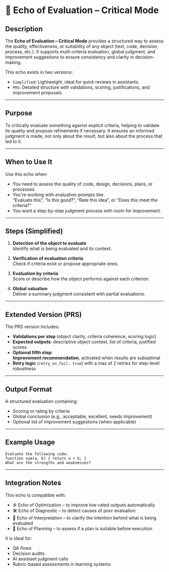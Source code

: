 # 🧪 Echo of Evaluation – Critical Mode

## Description

The **Echo of Evaluation – Critical Mode** provides a structured way to assess the quality, effectiveness, or suitability of any object (text, code, decision, process, etc.). It supports multi-criteria evaluation, global judgment, and improvement suggestions to ensure consistency and clarity in decision-making.

This echo exists in two versions:

- `Simplified`: Lightweight, ideal for quick reviews in assistants.
- `PRS`: Detailed structure with validations, scoring, justifications, and improvement proposals.

---

## Purpose

To critically evaluate something against explicit criteria, helping to validate its quality and propose refinements if necessary. It ensures an informed judgment is made, not only about the result, but also about the process that led to it.

---

## When to Use It

Use this echo when:

- You need to assess the quality of code, design, decisions, plans, or processes.
- You're working with evaluation prompts like:  
  “Evaluate this”, “Is this good?”, “Rate this idea”, or “Does this meet the criteria?”
- You want a step-by-step judgment process with room for improvement.

---

## Steps (Simplified)

1. **Detection of the object to evaluate**  
   Identify what is being evaluated and its context.

2. **Verification of evaluation criteria**  
   Check if criteria exist or propose appropriate ones.

3. **Evaluation by criteria**  
   Score or describe how the object performs against each criterion.

4. **Global valuation**  
   Deliver a summary judgment consistent with partial evaluations.

---

## Extended Version (PRS)

The PRS version includes:

- **Validations per step** (object clarity, criteria coherence, scoring logic)
- **Expected outputs**: descriptive object context, list of criteria, justified scores
- **Optional fifth step**:  
  **Improvement recommendation**, activated when results are suboptimal
- **Retry logic** (`retry_on_fail: true`) with a max of 2 retries for step-level robustness

---

## Output Format

A structured evaluation containing:

- Scoring or rating by criteria
- Global conclusion (e.g., acceptable, excellent, needs improvement)
- Optional list of improvement suggestions (when applicable)

---

## Example Usage

```text
Evaluate the following code:
function sum(a, b) { return a + b; }
What are the strengths and weaknesses?
```

---

## Integration Notes

This echo is compatible with:

- ⚙️ Echo of Optimization – to improve low-rated outputs automatically
- 🛠️ Echo of Diagnostic – to detect causes of poor evaluation
- 🧠 Echo of Interpretation – to clarify the intention behind what is being evaluated
- 🧭 Echo of Planning – to assess if a plan is suitable before execution

It is ideal for:

- QA flows
- Decision audits
- AI assistant judgment calls
- Rubric-based assessments in learning systems
